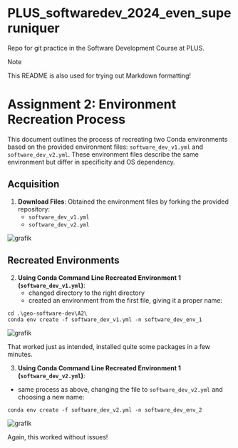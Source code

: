 # PLUS_softwaredev_2024_even_superuniquer
Repo for git practice in the Software Development Course at PLUS.
> [!NOTE]
> This README is also used for trying out Markdown formatting!


# Assignment 2: Environment Recreation Process

This document outlines the process of recreating two Conda environments based on the provided environment files: `software_dev_v1.yml` and `software_dev_v2.yml`. These environment files describe the same environment but differ in specificity and OS dependency.

## Acquisition

1. **Download Files**: Obtained the environment files by forking the provided repository:
   - `software_dev_v1.yml`
   - `software_dev_v2.yml`

![grafik](https://github.com/DavidRMGraf/PLUS_softwaredev_2024_even_superuniquer/assets/50865182/3bea69c5-6acf-4121-b116-8ebfda1711d4)

## Recreated Environments

2. **Using Conda Command Line Recreated Environment 1 (`software_dev_v1.yml`)**:
   - changed directory to the right directory
   - created an environment from the first file, giving it a proper name:

```
cd .\geo-software-dev\A2\
conda env create -f software_dev_v1.yml -n software_dev_env_1
```
![grafik](https://github.com/DavidRMGraf/PLUS_softwaredev_2024_even_superuniquer/assets/50865182/999ff36a-2443-48bb-b70a-e6b23d0e42bd)

That worked just as intended, installed quite some packages in a few minutes.

3. **Using Conda Command Line Recreated Environment 1 (`software_dev_v2.yml`)**:
  - same process as above, changing the file to `software_dev_v2.yml` and choosing a new name: 

```
conda env create -f software_dev_v2.yml -n software_dev_env_2
```
![grafik](https://github.com/DavidRMGraf/PLUS_softwaredev_2024_even_superuniquer/assets/50865182/ae538021-a1fa-4997-b150-cf03fc608ec1)

Again, this worked without issues!


<!--
## Update from Rohit

### Introduction
In this update, I've added two new files to the repository: a notebook file and a Python file.

### Usage of Notebook and Python Files
I typically use Jupyter Notebook to test my code. Whenever I have an idea or want to experiment with code, I first create a Python notebook and try out my ideas there. Once I'm satisfied with the results, I transfer the code to a Python file for further development or production use.

#### Running Python Files
You can run Python files (`.py`) using the Python terminal as follows:

1. **Navigate to the Folder:**
   Open a terminal and go to the folder containing the `.py` file.

2. **Run the File:**
   Use the following command to execute the Python file:
    `rohitSecrets.py`

-->

